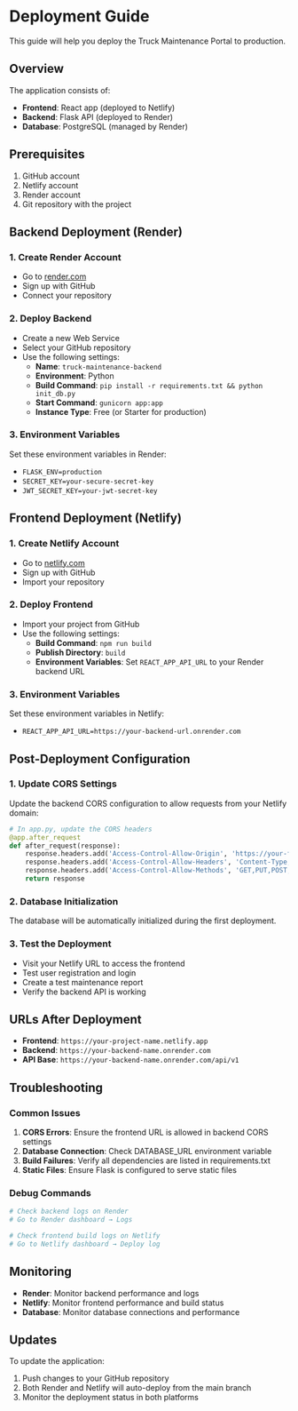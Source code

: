 # Deployment Guide

This guide will help you deploy the Truck Maintenance Portal to production.

## Overview

The application consists of:
- **Frontend**: React app (deployed to Netlify)
- **Backend**: Flask API (deployed to Render)
- **Database**: PostgreSQL (managed by Render)

## Prerequisites

1. GitHub account
2. Netlify account
3. Render account
4. Git repository with the project

## Backend Deployment (Render)

### 1. Create Render Account
- Go to [render.com](https://render.com)
- Sign up with GitHub
- Connect your repository

### 2. Deploy Backend
- Create a new Web Service
- Select your GitHub repository
- Use the following settings:
  - **Name**: `truck-maintenance-backend`
  - **Environment**: Python
  - **Build Command**: `pip install -r requirements.txt && python init_db.py`
  - **Start Command**: `gunicorn app:app`
  - **Instance Type**: Free (or Starter for production)

### 3. Environment Variables
Set these environment variables in Render:
- `FLASK_ENV=production`
- `SECRET_KEY=your-secure-secret-key`
- `JWT_SECRET_KEY=your-jwt-secret-key`

## Frontend Deployment (Netlify)

### 1. Create Netlify Account
- Go to [netlify.com](https://netlify.com)
- Sign up with GitHub
- Import your repository

### 2. Deploy Frontend
- Import your project from GitHub
- Use the following settings:
  - **Build Command**: `npm run build`
  - **Publish Directory**: `build`
  - **Environment Variables**: Set `REACT_APP_API_URL` to your Render backend URL

### 3. Environment Variables
Set these environment variables in Netlify:
- `REACT_APP_API_URL=https://your-backend-url.onrender.com`

## Post-Deployment Configuration

### 1. Update CORS Settings
Update the backend CORS configuration to allow requests from your Netlify domain:
```python
# In app.py, update the CORS headers
@app.after_request
def after_request(response):
    response.headers.add('Access-Control-Allow-Origin', 'https://your-frontend-url.netlify.app')
    response.headers.add('Access-Control-Allow-Headers', 'Content-Type,Authorization')
    response.headers.add('Access-Control-Allow-Methods', 'GET,PUT,POST,DELETE,OPTIONS')
    return response
```

### 2. Database Initialization
The database will be automatically initialized during the first deployment.

### 3. Test the Deployment
- Visit your Netlify URL to access the frontend
- Test user registration and login
- Create a test maintenance report
- Verify the backend API is working

## URLs After Deployment
- **Frontend**: `https://your-project-name.netlify.app`
- **Backend**: `https://your-backend-name.onrender.com`
- **API Base**: `https://your-backend-name.onrender.com/api/v1`

## Troubleshooting

### Common Issues

1. **CORS Errors**: Ensure the frontend URL is allowed in backend CORS settings
2. **Database Connection**: Check DATABASE_URL environment variable
3. **Build Failures**: Verify all dependencies are listed in requirements.txt
4. **Static Files**: Ensure Flask is configured to serve static files

### Debug Commands

```bash
# Check backend logs on Render
# Go to Render dashboard → Logs

# Check frontend build logs on Netlify
# Go to Netlify dashboard → Deploy log
```

## Monitoring

- **Render**: Monitor backend performance and logs
- **Netlify**: Monitor frontend performance and build status
- **Database**: Monitor database connections and performance

## Updates

To update the application:
1. Push changes to your GitHub repository
2. Both Render and Netlify will auto-deploy from the main branch
3. Monitor the deployment status in both platforms

